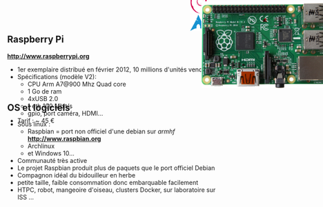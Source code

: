 ## Raspberry Pi
**http://www.raspberrypi.org**

- 1er exemplaire distribué en février 2012, 10 millions d'unités vendu
- Spécifications (modèle V2):
  - CPU Arm A7@900 Mhz Quad core
  - 1 Go de ram
  - 4xUSB 2.0
  - 1 eth 100 Mbit/s
  - gpio, port caméra, HDMI...
- Tarif : ~ 45 €
<figure style="margin-top: -300px; margin-left: 450px;  width: 60%">
    <img src="ressources/rpbi-b.jpg" alt="" />
</figure>



## OS et logiciels

- Sous linux :
  - Raspbian = port non officiel d'une debian sur *armhf* <br> **http://www.raspbian.org**
  - Archlinux
  - et Windows 10...
- Communauté très active
 - Le projet Raspbian produit plus de paquets que le port officiel Debian
- Compagnon idéal du bidouilleur en herbe
 - petite taille, faible consommation donc embarquable facilement
 - HTPC, robot, mangeoire d'oiseau, clusters Docker, sur laboratoire sur ISS *<i class="fa fa-space-shuttle"></i>*...

<figure style="float: right; width: 8%; margin-top: -500px">
    <img src="ressources/debian.png" alt="" />
    <img src="ressources/archlinux-logo.png" alt="" />
</figure>
